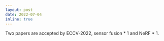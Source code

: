 ```yaml
---
layout: post
date: 2022-07-04
inline: true
---
```


Two papers are accepted by ECCV-2022, sensor fusion \* 1 and NeRF \* 1. 